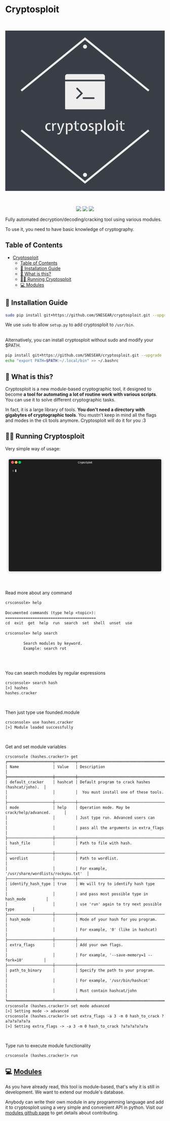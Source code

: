 Cryptosploit
===
<br>

<p align="center">
<img src="images/cryptosploit_logo.png" width="550"/>
</p>
<br>

<p align="center">
  <img src="https://img.shields.io/github/stars/SNESEAR/cryptosploit.svg">
  <img src="https://img.shields.io/github/issues/SNESEAR/cryptosploit.svg">
  <img src="https://img.shields.io/github/license/SNESEAR/cryptosploit.svg"> 

<p>
Fully automated decryption/decoding/cracking tool using various modules.

To use it, you need to have basic knowledge of cryptography.
</p>

Table of Contents
---
- [Cryptosploit](#cryptosploit)
  - [Table of Contents](#table-of-contents)
  - [🔨 Installation Guide](#-installation-guide)
  - [🤔 What is this?](#-what-is-this)
  - [🏃‍♀️ Running Cryptosploit](#️-running-cryptosploit)
  - [💻 Modules](#modules)

🔨 Installation Guide
---
  
```sh
sudo pip install git+https://github.com/SNESEAR/cryptosploit.git --upgrade
```

We use `sudo` to allow `setup.py` to add cryptosploit to `/usr/bin`.

<br>
Alternatively, you can install cryptosploit without sudo and modify your $PATH.

```sh
pip install git+https://github.com/SNESEAR/cryptosploit.git --upgrade
echo "export PATH=$PATH:~/.local/bin" >> ~/.bashrc
```

🤔 What is this?
---
Cryptosploit is a new module-based cryptographic tool, it designed to become **a tool for automating a lot of routine work with various scripts**. You can use it to solve different cryptographic tasks.

In fact, it is a large library of tools. **You don't need a directory with gigabytes of cryptographic tools**.
You mustn't keep in mind all the flags and modes in the cli tools anymore.
Cryptosploit will do it for you :З


🏃‍♀️ Running Cryptosploit
---
Very simple way of usage:

![gif image](gif_images/cryptosploit.gif?raw=true)

<br>

Read more about any command
```
crsconsole> help

Documented commands (type help <topic>):
========================================
cd  exit  get  help  run  search  set  shell  unset  use

crsconsole> help search

        Search modules by keyword.
        Example: search rot
        
```
<br>

You can search modules by regular expressions
```
crsconsole> search hash
[>] hashes
hashes.cracker
```
<br>

Then just type use founded.module
```
crsconsole> use hashes.cracker
[>] Module loaded successfully
```
<br>

Get and set module variables
```
crsconsole (hashes.cracker)> get
╒════════════════════╤═════════╤══════════════════════════════════════════════════╕
│ Name               │ Value   │ Description                                      │
╞════════════════════╪═════════╪══════════════════════════════════════════════════╡
│ default_cracker    │ hashcat │ Default program to crack hashes (hashcat/john).  │
│                    │         │  You must install one of these tools.            │
├────────────────────┼─────────┼──────────────────────────────────────────────────┤
│ mode               │ help    │ Operation mode. May be crack/help/advanced.      │
│                    │         │ Just type run. Advanced users can                │
│                    │         │ pass all the arguments in extra_flags            │
├────────────────────┼─────────┼──────────────────────────────────────────────────┤
│ hash_file          │         │ Path to file with hash.                          │
├────────────────────┼─────────┼──────────────────────────────────────────────────┤
│ wordlist           │         │ Path to wordlist.                                │
│                    │         │ For example, '/usr/share/wordlists/rockyou.txt'  │
├────────────────────┼─────────┼──────────────────────────────────────────────────┤
│ identify_hash_type │ true    │ We will try to identify hash type                │
│                    │         │ and pass most possible type in hash_mode         │
│                    │         │ use 'run' again to try next possible type        │
├────────────────────┼─────────┼──────────────────────────────────────────────────┤
│ hash_mode          │         │ Mode of your hash for you program.               │
│                    │         │ For example, '0' (like in hashcat)               │
├────────────────────┼─────────┼──────────────────────────────────────────────────┤
│ extra_flags        │         │ Add your own flags.                              │
│                    │         │ For example, '--save-memory=1 --fork=10'         │
├────────────────────┼─────────┼──────────────────────────────────────────────────┤
│ path_to_binary     │         │ Specify the path to your program.                │
│                    │         │ For example, '/usr/bin/hashcat'                  │
│                    │         │ Must contain hashcat/john                        │
╘════════════════════╧═════════╧══════════════════════════════════════════════════╛
crsconsole (hashes.cracker)> set mode advanced
[>] Setting mode -> advanced
crsconsole (hashes.cracker)> set extra_flags -a 3 -m 0 hash_to_crack ?a?a?a?a?a?a
[>] Setting extra_flags -> -a 3 -m 0 hash_to_crack ?a?a?a?a?a?a
```
<br>

Type run to execute module functionality

```
crsconsole (hashes.cracker)> run
```

💻 [Modules](https://github.com/y73n0k/cryptosploit_modules)
---
As you have already read, this tool is module-based, that's why it is still in development. We want to extend our module's database.

Anybody can write their own module in any programming language and add it to cryptosploit using a very simple and convenient API in python.
Visit our [modules github page](https://github.com/y73n0k/cryptosploit_modules) to get details about contributing.
